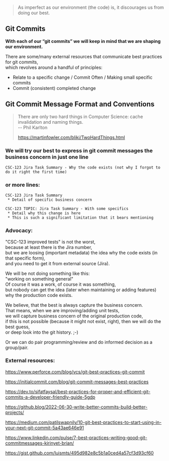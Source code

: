 > As imperfect as our environment (the code) is, it discourages us from doing our best.

## Git Commits
**With each of our “git commits” we will keep in mind that we are shaping our environment.**

There are some/many external resources that communicate best practices for git commits,\
which revolves around a handful of principles:
- Relate to a specific change / Commit Often / Making small specific commits
- Commit (consistent) completed change


## Git Commit Message Format and Conventions
> There are only two hard things in Computer Science: cache invalidation and naming things.\
> -- Phil Karlton
> 
> https://martinfowler.com/bliki/TwoHardThings.html

### We will try our best to express in git commit messages the business concern in just one line
`CSC-123 Jira Task Summary - Why the code exists (not why I forgot to do it right the first time)`

### or more lines:
```
CSC-123 Jira Task Summary
 * Detail of specific business concern
```
```
CSC-123 TOPIC: Jira Task Summary - With some specifics
 * Detail why this change is here
 * This is such a significant limitation that it bears mentioning
```

### Advocacy:
"CSC-123 improved tests" is not the worst,\
because at least there is the Jira number,\
but we are loosing (important metadata) the idea why the code exists (in that specific form),\
and you need to get it from external source (Jira).

We will be not doing something like this:\
"working on something general"\
Of course it was a work, of course it was something,\
but nobody can get the idea (later when maintaining or adding features)\
why the production code exists.

We believe, that the best is always capture the business concern.\
That means, when we are improving/adding unit tests,\
we will capture business concern of the original production code,\
if this is not possible (because it might not exist, right), then we will do the best guess,\
or deep look into the git history. ;-)

Or we can do pair programming/review and do informed decision as a group/pair.


### External resources:
https://www.perforce.com/blog/vcs/git-best-practices-git-commit

https://initialcommit.com/blog/git-commit-messages-best-practices

https://dev.to/sifatfaysal/best-practices-for-proper-and-efficient-git-commits-a-developer-friendly-guide-5gdp

https://github.blog/2022-06-30-write-better-commits-build-better-projects/

https://medium.com/patilswapnilv/10-git-best-practices-to-start-using-in-your-next-git-commit-5a43ae646e91

https://www.linkedin.com/pulse/7-best-practices-writing-good-git-commitmessages-kirinyet-brian/

https://gist.github.com/luismts/495d982e8c5b1a0ced4a57cf3d93cf60
